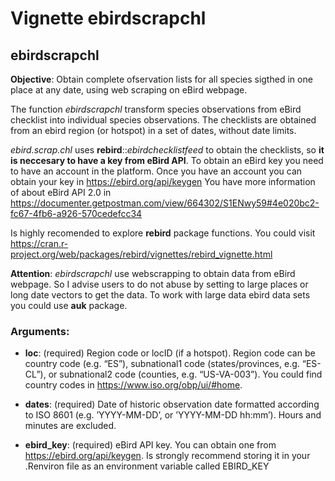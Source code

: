Vignette ebirdscrapchl
================

ebirdscrapchl
---------------

**Objective**: Obtain complete ofservation lists for all species
sigthed in one place at any date, using web scraping on eBird webpage.

The function *ebirdscrapchl* transform species observations from eBird
checklist into individual species observations. The checklists are
obtained from an ebird region (or hotspot) in a set of dates, without
date limits.

*ebird.scrap.chl* uses **rebird**::*ebirdchecklistfeed* to obtain the
checklists, so **it is neccesary to have a key from eBird API**. To
obtain an eBird key you need to have an account in the platform. Once
you have an account you can obtain your key in
<https://ebird.org/api/keygen> You have more information of about eBird
API 2.0 in
<https://documenter.getpostman.com/view/664302/S1ENwy59#4e020bc2-fc67-4fb6-a926-570cedefcc34>

Is highly recomended to explore **rebird** package functions. You could
visit
<https://cran.r-project.org/web/packages/rebird/vignettes/rebird_vignette.html>

**Attention**: 
_ebirdscrapchl_ use webscrapping to obtain data from eBird webpage. So I advise users to do not abuse by setting to large places or long date vectors to get the data. 
To work with large data ebird data sets you could use **auk** package.

### Arguments:

-   **loc**: (required) Region code or locID (if a hotspot). Region code
    can be country code (e.g. “ES”), subnational1 code
    (states/provinces, e.g. “ES-CL”), or subnational2 code (counties,
    e.g. “US-VA-003”). You could find country codes in
    <https://www.iso.org/obp/ui/#home>.

-   **dates**: (required) Date of historic observation date formatted
    according to ISO 8601 (e.g. ’YYYY-MM-DD’, or ’YYYY-MM-DD hh:mm’).
    Hours and minutes are excluded.

-   **ebird\_key**: (required) eBird API key. You can obtain one from
    <a href="https://ebird.org/api/keygen" class="uri">https://ebird.org/api/keygen</a>.
    Is strongly recommend storing it in your .Renviron file as an
    environment variable called EBIRD\_KEY
